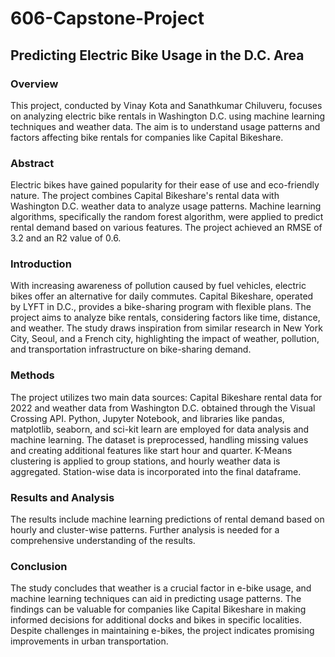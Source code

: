 # 606-Capstone-Project

## Predicting Electric Bike Usage in the D.C. Area 

### Overview
This project, conducted by Vinay Kota and Sanathkumar Chiluveru, focuses on analyzing electric bike rentals in Washington D.C. using machine learning techniques and weather data. The aim is to understand usage patterns and factors affecting bike rentals for companies like Capital Bikeshare.

### Abstract
Electric bikes have gained popularity for their ease of use and eco-friendly nature. The project combines Capital Bikeshare's rental data with Washington D.C. weather data to analyze usage patterns. Machine learning algorithms, specifically the random forest algorithm, were applied to predict rental demand based on various features. The project achieved an RMSE of 3.2 and an R2 value of 0.6.

### Introduction
With increasing awareness of pollution caused by fuel vehicles, electric bikes offer an alternative for daily commutes. Capital Bikeshare, operated by LYFT in D.C., provides a bike-sharing program with flexible plans. The project aims to analyze bike rentals, considering factors like time, distance, and weather. The study draws inspiration from similar research in New York City, Seoul, and a French city, highlighting the impact of weather, pollution, and transportation infrastructure on bike-sharing demand.

### Methods
The project utilizes two main data sources: Capital Bikeshare rental data for 2022 and weather data from Washington D.C. obtained through the Visual Crossing API. Python, Jupyter Notebook, and libraries like pandas, matplotlib, seaborn, and sci-kit learn are employed for data analysis and machine learning. The dataset is preprocessed, handling missing values and creating additional features like start hour and quarter. K-Means clustering is applied to group stations, and hourly weather data is aggregated. Station-wise data is incorporated into the final dataframe.

### Results and Analysis
The results include machine learning predictions of rental demand based on hourly and cluster-wise patterns. Further analysis is needed for a comprehensive understanding of the results.

### Conclusion
The study concludes that weather is a crucial factor in e-bike usage, and machine learning techniques can aid in predicting usage patterns. The findings can be valuable for companies like Capital Bikeshare in making informed decisions for additional docks and bikes in specific localities. Despite challenges in maintaining e-bikes, the project indicates promising improvements in urban transportation.
